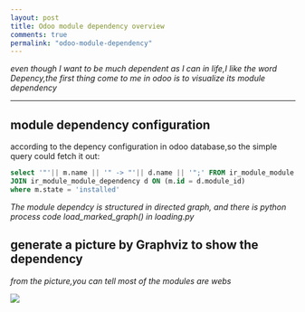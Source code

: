 ```yaml
---
layout: post
title: Odoo module dependency overview
comments: true
permalink: "odoo-module-dependency"
---
```


*even though I want to be much dependent as I can in life,I like the word Depency,the first thing come to me in odoo is to visualize its module dependency*

----
## module dependency configuration

according to the depency configuration in odoo database,so the simple query could fetch it out:

``` sql
select '"'|| m.name || '" -> "'|| d.name || '";' FROM ir_module_module m 
JOIN ir_module_module_dependency d ON (m.id = d.module_id) 
where m.state = 'installed'
```

*The module dependcy is structured in  directed graph, and there is python process code load_marked_graph() in loading.py*

## generate a picture by Graphviz to show the dependency

*from the picture,you can tell most of the modules are webs*

<img src="{{ site.baseurl }}/images/module_dep.svg" class="enlarge" />
